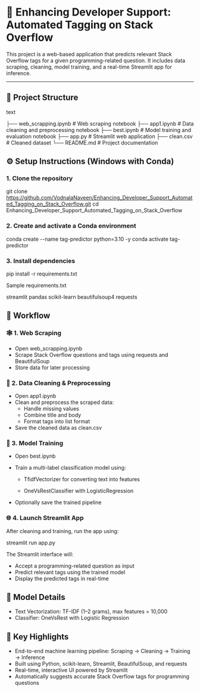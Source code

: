 # 🧠 Enhancing Developer Support: Automated Tagging on Stack Overflow

This project is a web-based application that predicts relevant Stack Overflow tags for a given programming-related question. It includes data scraping, cleaning, model training, and a real-time Streamlit app for inference.

---

## 📂 Project Structure

text

├── web_scrapping.ipynb        # Web scraping notebook
├── app1.ipynb                 # Data cleaning and preprocessing notebook
├── best.ipynb                 # Model training and evaluation notebook
├── app.py                     # Streamlit web application
├── clean.csv                  # Cleaned dataset
└── README.md                  # Project documentation


## ⚙️ Setup Instructions (Windows with Conda)
### 1. Clone the repository


git clone https://github.com/VodnalaNaveen/Enhancing_Developer_Support_Automated_Tagging_on_Stack_Overflow.git
cd Enhancing_Developer_Support_Automated_Tagging_on_Stack_Overflow


### 2. Create and activate a Conda environment


conda create --name tag-predictor python=3.10 -y
conda activate tag-predictor



### 3. Install dependencies


pip install -r requirements.txt


Sample requirements.txt



streamlit
pandas
scikit-learn
beautifulsoup4
requests


## 🚀 Workflow
### 🕸️ 1. Web Scraping
  * Open web_scrapping.ipynb
  * Scrape Stack Overflow questions and tags using requests and BeautifulSoup
  * Store data for later processing

### 🧹 2. Data Cleaning & Preprocessing
  * Open app1.ipynb
  * Clean and preprocess the scraped data:
      * Handle missing values
      * Combine title and body
      * Format tags into list format
  * Save the cleaned data as clean.csv

### 🤖 3. Model Training

  * Open best.ipynb

  * Train a multi-label classification model using:

    * TfidfVectorizer for converting text into features

    * OneVsRestClassifier with LogisticRegression

  * Optionally save the trained pipeline

### 🌐 4. Launch Streamlit App

After cleaning and training, run the app using:


streamlit run app.py


The Streamlit interface will:

  * Accept a programming-related question as input
  * Predict relevant tags using the trained model
  * Display the predicted tags in real-time

## 🧠 Model Details
  * Text Vectorization: TF-IDF (1–2 grams), max features = 10,000
  * Classifier: OneVsRest with Logistic Regression

## 📌 Key Highlights
  * End-to-end machine learning pipeline: Scraping → Cleaning → Training → Inference
  * Built using Python, scikit-learn, Streamlit, BeautifulSoup, and requests
  * Real-time, interactive UI powered by Streamlit
  * Automatically suggests accurate Stack Overflow tags for programming questions
